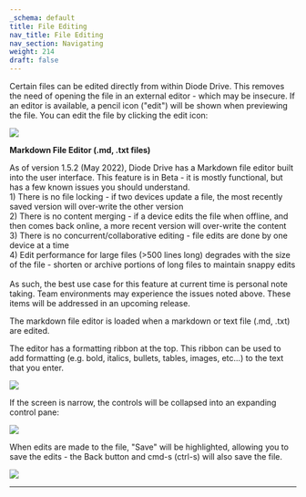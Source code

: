 ```yaml
---
_schema: default
title: File Editing
nav_title: File Editing
nav_section: Navigating
weight: 214
draft: false
---
```

Certain files can be edited directly from within Diode Drive. This removes the need of opening the file in an external editor - which may be insecure. If an editor is available, a pencil icon ("edit") will be shown when previewing the file. You can edit the file by clicking the edit icon:

![](/uploads/image-96.png)

**Markdown File Editor (.md, .txt files)**

As of version 1.5.2 (May 2022), Diode Drive has a Markdown file editor built into the user interface. This feature is in Beta - it is mostly functional, but has a few known issues you should understand.<br>1) There is no file locking - if two devices update a file, the most recently saved version will over-write the other version<br>2) There is no content merging - if a device edits the file when offline, and then comes back online, a more recent version will over-write the content<br>3) There is no concurrent/collaborative editing - file edits are done by one device at a time<br>4) Edit performance for large files (&gt;500 lines long) degrades with the size of the file - shorten or archive portions of long files to maintain snappy edits<br><br>As such, the best use case for this feature at current time is personal note taking. Team environments may experience the issues noted above. These items will be addressed in an upcoming release.

The markdown file editor is loaded when a markdown or text file (.md, .txt) are edited.

The editor has a formatting ribbon at the top. This ribbon can be used to add formatting (e.g. bold, italics, bullets, tables, images, etc...) to the text that you enter.

![](/uploads/image-97.png)

If the screen is narrow, the controls will be collapsed into an expanding control pane:

![](/uploads/image-98.png)

When edits are made to the file, "Save" will be highlighted, allowing you to save the edits - the Back button and cmd-s (ctrl-s) will also save the file.

![](/uploads/image-99.png)

---

&nbsp;
